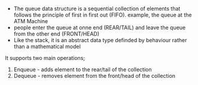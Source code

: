 - The queue data structure is a sequential collection of elements that follows the principle of first in first out (FIFO). example, the queue at the ATM Machine 
- people enter the queue at onne end (REAR/TAIL) and leave the queue from the other end (FRONT/HEAD)
- Like the stack, it is an abstract data type definded by behaviour rather than a mathematical model

It supports two main operations;
1. Enqueue - adds element to the rear/tail of the collection
2. Dequeue - removes element from the front/head of the collection
